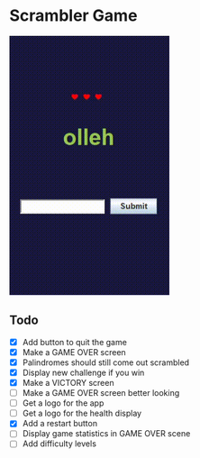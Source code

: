 # Scrambler Game

![example of how the project looks in action!](fail.gif)

## Todo
- [x] Add button to quit the game
- [x] Make a GAME OVER screen
- [X] Palindromes should still come out scrambled
- [X] Display new challenge if you win
- [x] Make a VICTORY screen
- [ ] Make a GAME OVER screen better looking
- [ ] Get a logo for the app
- [ ] Get a logo for the health display
- [x] Add a restart button
- [ ] Display game statistics in GAME OVER scene
- [ ] Add difficulty levels
